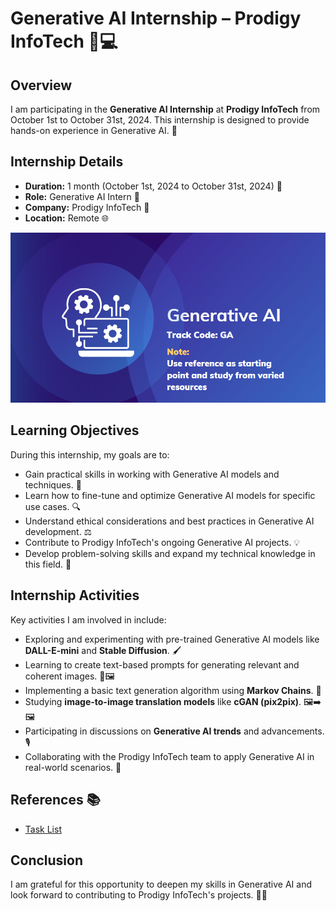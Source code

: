 # Generative AI Internship – Prodigy InfoTech 🤖💻

## Overview
I am participating in the **Generative AI Internship** at **Prodigy InfoTech** from October 1st to October 31st, 2024. This internship is designed to provide hands-on experience in Generative AI. 🎉

## Internship Details
- **Duration:** 1 month (October 1st, 2024 to October 31st, 2024) 📆  
- **Role:** Generative AI Intern 🌟  
- **Company:** Prodigy InfoTech 🏢  
- **Location:** Remote 🌐  

<img src="main.png" >

## Learning Objectives
During this internship, my goals are to:
- Gain practical skills in working with Generative AI models and techniques. 🤖
- Learn how to fine-tune and optimize Generative AI models for specific use cases. 🔍
- Understand ethical considerations and best practices in Generative AI development. ⚖️
- Contribute to Prodigy InfoTech's ongoing Generative AI projects. 💡
- Develop problem-solving skills and expand my technical knowledge in this field. 🧠

## Internship Activities
Key activities I am involved in include:
- Exploring and experimenting with pre-trained Generative AI models like **DALL-E-mini** and **Stable Diffusion**. 🖌️
- Learning to create text-based prompts for generating relevant and coherent images. 📝🖼️
- Implementing a basic text generation algorithm using **Markov Chains**. 🔢
- Studying **image-to-image translation models** like **cGAN (pix2pix)**. 🖼️➡️🖼️
- Participating in discussions on **Generative AI trends** and advancements. 🎙️
- Collaborating with the Prodigy InfoTech team to apply Generative AI in real-world scenarios. 👥

## References 📚
- [Task List](https://www.canva.com/design/DAFpRxy47kU/w9nxlJ4_CSLwekIRa0ttbg/view?utm_content=DAFpRxy47kU&utm_campaign=designshare&utm_medium=link&utm_source=viewer)

## Conclusion
I am grateful for this opportunity to deepen my skills in Generative AI and look forward to contributing to Prodigy InfoTech's projects. 🙏🚀
